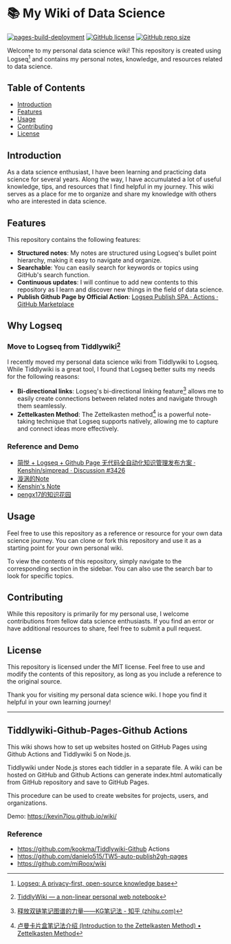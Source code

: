 # 📚 My Wiki of Data Science
[![pages-build-deployment](https://github.com/kevin7lou/wiki/actions/workflows/pages/pages-build-deployment/badge.svg)](https://github.com/kevin7lou/wiki/actions/workflows/pages/pages-build-deployment)
[![GitHub license](https://img.shields.io/github/license/kevin7lou/wiki)](https://github.com/kevin7lou/wiki/blob/master/LICENSE)
[![GitHub repo size](https://img.shields.io/github/repo-size/kevin7lou/wiki?logoColor=orange)](https://github.com/kevin7lou/wiki.git)

Welcome to my personal data science wiki! This repository is created using Logseq[^1] and contains my personal notes, knowledge, and resources related to data science.
## Table of Contents

- [Introduction](https://chat12.yqcloud.top/#introduction)
- [Features](https://chat12.yqcloud.top/#features)
- [Usage](https://chat12.yqcloud.top/#usage)
- [Contributing](https://chat12.yqcloud.top/#contributing)
- [License](https://chat12.yqcloud.top/#license)

## Introduction

As a data science enthusiast, I have been learning and practicing data science for several years. Along the way, I have accumulated a lot of useful knowledge, tips, and resources that I find helpful in my journey. This wiki serves as a place for me to organize and share my knowledge with others who are interested in data science.

## Features

This repository contains the following features:

- **Structured notes**: My notes are structured using Logseq's bullet point hierarchy, making it easy to navigate and organize.
- **Searchable**: You can easily search for keywords or topics using GitHub's search function.
- **Continuous updates**: I will continue to add new contents to this repository as I learn and discover new things in the field of data science.
- **Publish Github Page by Official Action**: [Logseq Publish SPA · Actions · GitHub Marketplace](https://github.com/marketplace/actions/logseq-publish-spa)

## Why Logseq

### Move to Logseq from Tiddlywiki[^2]

I recently moved my personal data science wiki from Tiddlywiki to Logseq. While Tiddlywiki is a great tool, I found that Logseq better suits my needs for the following reasons:

- **Bi-directional links**: Logseq's bi-directional linking feature[^3] allows me to easily create connections between related notes and navigate through them seamlessly.
- **Zettelkasten Method**: The Zettelkasten method[^4] is a powerful note-taking technique that Logseq supports natively, allowing me to capture and connect ideas more effectively.

### Reference and Demo

- [简悦 + Logseq + Github Page 无代码全自动化知识管理发布方案 · Kenshin/simpread · Discussion #3426](https://github.com/Kenshin/simpread/discussions/3426)
- [漩涡的Note](https://note.xuanwo.io/)
- [Kenshin's Note](https://kenshin.wang/note)
- [pengx17的知识花园](https://pengx17.github.io/knowledge-garden/)



## Usage

Feel free to use this repository as a reference or resource for your own data science journey. You can clone or fork this repository and use it as a starting point for your own personal wiki.

To view the contents of this repository, simply navigate to the corresponding section in the sidebar. You can also use the search bar to look for specific topics.

## Contributing

While this repository is primarily for my personal use, I welcome contributions from fellow data science enthusiasts. If you find an error or have additional resources to share, feel free to submit a pull request.

## License

This repository is licensed under the MIT license. Feel free to use and modify the contents of this repository, as long as you include a reference to the original source.

Thank you for visiting my personal data science wiki. I hope you find it helpful in your own learning journey!


[^1]: [Logseq: A privacy-first, open-source knowledge base](https://logseq.com/)
[^2]: [TiddlyWiki — a non-linear personal web notebook](https://tiddlywiki.com/)
[^3]: [释放双链笔记图谱的力量——KG笔记法 - 知乎 (zhihu.com)](https://zhuanlan.zhihu.com/p/440115356)
[^4]: [卢曼卡片盒笔记法介绍 (Introduction to the Zettelkasten Method) • Zettelkasten Method](https://zettelkasten.de/introduction/zh/)


----


## Tiddlywiki-Github-Pages-Github Actions
This wiki shows how to set up websites hosted on GitHub Pages using Github Actions and Tiddlywiki 5 on Node.js.

Tiddlywiki under Node.js stores each tiddler in a separate file. A wiki can be hosted on GitHub and Github Actions can generate index.html automatically from GitHub repository and save to GitHub Pages.

This procedure can be used to create websites for projects, users, and organizations.

Demo: https://kevin7lou.github.io/wiki/
### Reference
- https://github.com/kookma/Tiddlywiki-Github Actions
- https://github.com/danielo515/TW5-auto-publish2gh-pages
- https://github.com/miRoox/wiki

